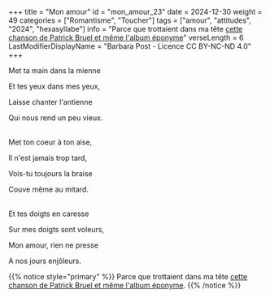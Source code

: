 +++
title = "Mon amour"
id = "mon_amour_23"
date = 2024-12-30
weight = 49
categories = ["Romantisme", "Toucher"]
tags = ["amour", "attitudes", "2024", "hexasyllabe"]
info = "Parce que trottaient dans ma tête [cette chanson de Patrick Bruel et même l'album éponyme](https://www.google.com/search?q=juste+avant+patrick+bruel&oq=juste+avant+patrick+bruel)"
verseLength = 6
LastModifierDisplayName = "Barbara Post - Licence CC BY-NC-ND 4.0"
+++

Met ta main dans la mienne

Et tes yeux dans mes yeux,

Laisse chanter l'antienne

Qui nous rend un peu vieux.

 \
Met ton coeur à ton aise,

Il n'est jamais trop tard,

Vois-tu toujours la braise

Couve même au mitard.

 \
Et tes doigts en caresse

Sur mes doigts sont voleurs,

Mon amour, rien ne presse

A nos jours enjôleurs.

{{% notice style="primary" %}}
Parce que trottaient dans ma tête [cette chanson de Patrick Bruel et même l'album éponyme](https://www.google.com/search?q=juste+avant+patrick+bruel&oq=juste+avant+patrick+bruel).
{{% /notice %}}
